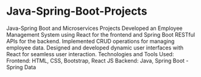 # Java-Spring-Boot-Projects
Java-Spring Boot and Microservices Projects
Developed an Employee Management System using React for the frontend and Spring Boot RESTful APIs for the backend. Implemented CRUD operations for managing employee data. Designed and developed dynamic user interfaces with React for seamless user interaction.
Technologies and Tools Used: Frontend: HTML, CSS, Bootstrap, React JS
Backend: Java, Spring Boot - Spring Data